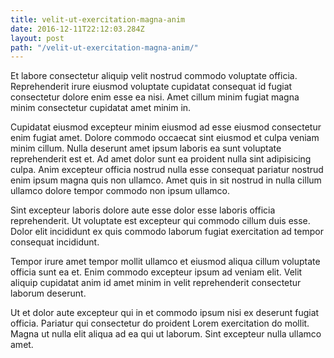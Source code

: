 ```yaml
---
title: velit-ut-exercitation-magna-anim
date: 2016-12-11T22:12:03.284Z
layout: post
path: "/velit-ut-exercitation-magna-anim/"
---
```


Et labore consectetur aliquip velit nostrud commodo voluptate officia. Reprehenderit irure eiusmod voluptate cupidatat consequat id fugiat consectetur dolore enim esse ea nisi. Amet cillum minim fugiat magna minim consectetur cupidatat amet minim in.

Cupidatat eiusmod excepteur minim eiusmod ad esse eiusmod consectetur enim fugiat amet. Dolore commodo occaecat sint eiusmod et culpa veniam minim cillum. Nulla deserunt amet ipsum laboris ea sunt voluptate reprehenderit est et. Ad amet dolor sunt ea proident nulla sint adipisicing culpa. Anim excepteur officia nostrud nulla esse consequat pariatur nostrud enim ipsum magna quis non ullamco. Amet quis in sit nostrud in nulla cillum ullamco dolore tempor commodo non ipsum ullamco.

Sint excepteur laboris dolore aute esse dolor esse laboris officia reprehenderit. Ut voluptate est excepteur qui commodo cillum duis esse. Dolor elit incididunt ex quis commodo laborum fugiat exercitation ad tempor consequat incididunt.

Tempor irure amet tempor mollit ullamco et eiusmod aliqua cillum voluptate officia sunt ea et. Enim commodo excepteur ipsum ad veniam elit. Velit aliquip cupidatat anim id amet minim in velit reprehenderit consectetur laborum deserunt.

Ut et dolor aute excepteur qui in et commodo ipsum nisi ex deserunt fugiat officia. Pariatur qui consectetur do proident Lorem exercitation do mollit. Magna ut nulla elit aliqua ad ea qui ut laborum. Sint excepteur nulla ullamco amet.
